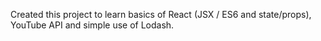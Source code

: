 Created this project to learn basics of React (JSX / ES6 and state/props), YouTube API and simple use of Lodash.
